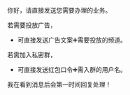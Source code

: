 你好，请直接发送您需要办理的业务。

若需要投放广告，

 - 可直接发送广告文案➕需要投放的频道。

若需加入私密群，

 - 可直接发送红包口令➕需入群的用户名。

我在看到消息后会第一时间回复处理！
